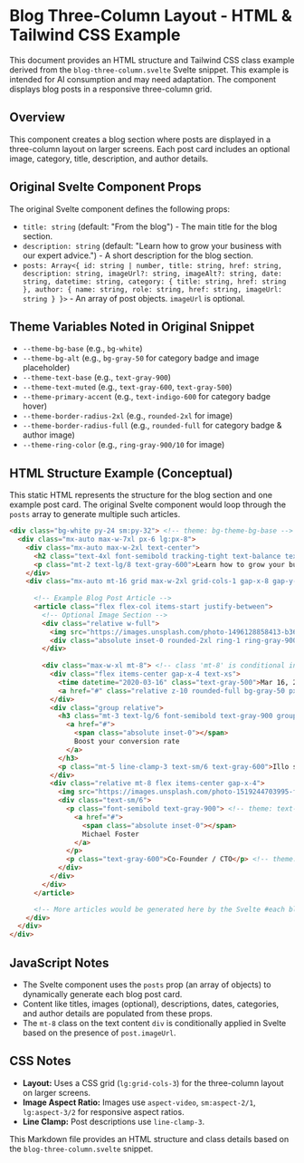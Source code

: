 # Blog Three-Column Layout - HTML & Tailwind CSS Example

This document provides an HTML structure and Tailwind CSS class example derived from the `blog-three-column.svelte` Svelte snippet. This example is intended for AI consumption and may need adaptation. The component displays blog posts in a responsive three-column grid.

## Overview

This component creates a blog section where posts are displayed in a three-column layout on larger screens. Each post card includes an optional image, category, title, description, and author details.

## Original Svelte Component Props

The original Svelte component defines the following props:

-   `title: string` (default: "From the blog") - The main title for the blog section.
-   `description: string` (default: "Learn how to grow your business with our expert advice.") - A short description for the blog section.
-   `posts: Array<{ id: string | number, title: string, href: string, description: string, imageUrl?: string, imageAlt?: string, date: string, datetime: string, category: { title: string, href: string }, author: { name: string, role: string, href: string, imageUrl: string } }>` - An array of post objects. `imageUrl` is optional.

## Theme Variables Noted in Original Snippet

-   `--theme-bg-base` (e.g., `bg-white`)
-   `--theme-bg-alt` (e.g., `bg-gray-50` for category badge and image placeholder)
-   `--theme-text-base` (e.g., `text-gray-900`)
-   `--theme-text-muted` (e.g., `text-gray-600`, `text-gray-500`)
-   `--theme-primary-accent` (e.g., `text-indigo-600` for category badge hover)
-   `--theme-border-radius-2xl` (e.g., `rounded-2xl` for image)
-   `--theme-border-radius-full` (e.g., `rounded-full` for category badge & author image)
-   `--theme-ring-color` (e.g., `ring-gray-900/10` for image)

## HTML Structure Example (Conceptual)

This static HTML represents the structure for the blog section and one example post card. The original Svelte component would loop through the `posts` array to generate multiple such articles.

```html
<div class="bg-white py-24 sm:py-32"> <!-- theme: bg-theme-bg-base -->
  <div class="mx-auto max-w-7xl px-6 lg:px-8">
    <div class="mx-auto max-w-2xl text-center">
      <h2 class="text-4xl font-semibold tracking-tight text-balance text-gray-900 sm:text-5xl">From the blog</h2> <!-- title prop, theme: text-theme-text-base -->
      <p class="mt-2 text-lg/8 text-gray-600">Learn how to grow your business with our expert advice.</p> <!-- description prop, theme: text-theme-text-muted -->
    </div>
    <div class="mx-auto mt-16 grid max-w-2xl grid-cols-1 gap-x-8 gap-y-20 lg:mx-0 lg:max-w-none lg:grid-cols-3">
      
      <!-- Example Blog Post Article -->
      <article class="flex flex-col items-start justify-between">
        <!-- Optional Image Section -->
        <div class="relative w-full">
          <img src="https://images.unsplash.com/photo-1496128858413-b36217c2ce36?ixlib=rb-4.0.3&ixid=MnwxMjA3fDB8MHxwaG90by1wYWdlfHx8fGVufDB8fHx8&auto=format&fit=crop&w=3603&q=80" alt="Desk with various items" class="aspect-video w-full rounded-2xl bg-gray-100 object-cover sm:aspect-2/1 lg:aspect-3/2"> <!-- theme: bg-theme-bg-alt, rounded-theme-border-radius-2xl -->
          <div class="absolute inset-0 rounded-2xl ring-1 ring-gray-900/10 ring-inset"></div> <!-- theme: ring-theme-ring-color -->
        </div>
        
        <div class="max-w-xl mt-8"> <!-- class 'mt-8' is conditional in Svelte if image exists -->
          <div class="flex items-center gap-x-4 text-xs">
            <time datetime="2020-03-16" class="text-gray-500">Mar 16, 2020</time> <!-- theme: text-theme-text-muted -->
            <a href="#" class="relative z-10 rounded-full bg-gray-50 px-3 py-1.5 font-medium text-gray-600 hover:bg-gray-100">Marketing</a> <!-- theme: bg-theme-bg-alt, text-theme-text-muted, hover:bg-theme-bg-alt-hover, hover:text-theme-primary-accent -->
          </div>
          <div class="group relative">
            <h3 class="mt-3 text-lg/6 font-semibold text-gray-900 group-hover:text-gray-600"> <!-- theme: text-theme-text-base, group-hover:text-theme-text-muted -->
              <a href="#">
                <span class="absolute inset-0"></span>
                Boost your conversion rate
              </a>
            </h3>
            <p class="mt-5 line-clamp-3 text-sm/6 text-gray-600">Illo sint voluptas. Error voluptates culpa eligendi. Hic vel totam vitae illo. Non aliquid explicabo necessitatibus unde. Sed exercitationem placeat consectetur nulla deserunt vel. Iusto corrupti dicta.</p> <!-- theme: text-theme-text-muted -->
          </div>
          <div class="relative mt-8 flex items-center gap-x-4">
            <img src="https://images.unsplash.com/photo-1519244703995-f4e0f30006d5?ixlib=rb-1.2.1&ixid=eyJhcHBfaWQiOjEyMDd9&auto=format&fit=facearea&facepad=2&w=256&h=256&q=80" alt="Michael Foster avatar" class="size-10 rounded-full bg-gray-50"> <!-- theme: bg-theme-bg-alt, rounded-theme-border-radius-full -->
            <div class="text-sm/6">
              <p class="font-semibold text-gray-900"> <!-- theme: text-theme-text-base -->
                <a href="#">
                  <span class="absolute inset-0"></span>
                  Michael Foster
                </a>
              </p>
              <p class="text-gray-600">Co-Founder / CTO</p> <!-- theme: text-theme-text-muted -->
            </div>
          </div>
        </div>
      </article>

      <!-- More articles would be generated here by the Svelte #each block -->
    </div>
  </div>
</div>
```

## JavaScript Notes
- The Svelte component uses the `posts` prop (an array of objects) to dynamically generate each blog post card.
- Content like titles, images (optional), descriptions, dates, categories, and author details are populated from these props.
- The `mt-8` class on the text content `div` is conditionally applied in Svelte based on the presence of `post.imageUrl`.

## CSS Notes
- **Layout:** Uses a CSS grid (`lg:grid-cols-3`) for the three-column layout on larger screens.
- **Image Aspect Ratio:** Images use `aspect-video`, `sm:aspect-2/1`, `lg:aspect-3/2` for responsive aspect ratios.
- **Line Clamp:** Post descriptions use `line-clamp-3`.

This Markdown file provides an HTML structure and class details based on the `blog-three-column.svelte` snippet.
